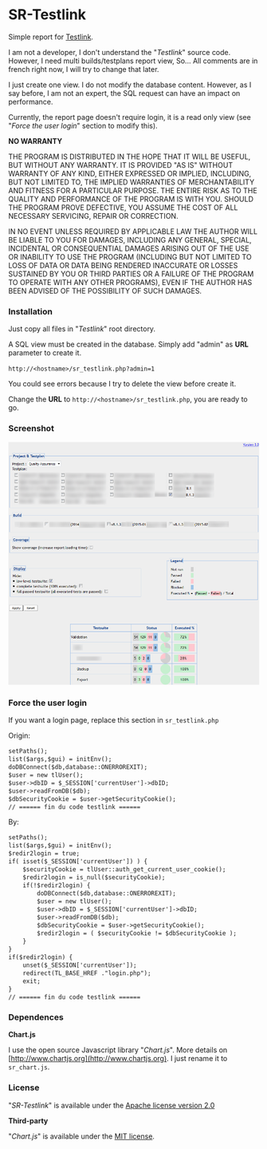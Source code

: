 


# SR-Testlink

Simple report for [Testlink](http://www.testlink.org).

I am not a developer, I don't understand the "_Testlink_" source code. However,
I need multi builds/testplans report view, So... All comments are in french
right now, I will try to change that later.

I just create one view. I do not modify the database content. However, as I say
before, I am not an expert, the SQL request can have an impact on performance.

Currently, the report page doesn't require login, it is a read only view (see
"_Force the user login_" section to modify this).

**NO WARRANTY**

THE PROGRAM IS DISTRIBUTED IN THE HOPE THAT IT WILL BE USEFUL, BUT WITHOUT ANY
WARRANTY. IT IS PROVIDED "AS IS" WITHOUT WARRANTY OF ANY KIND, EITHER EXPRESSED
OR IMPLIED, INCLUDING, BUT NOT LIMITED TO, THE IMPLIED WARRANTIES OF
MERCHANTABILITY AND FITNESS FOR A PARTICULAR PURPOSE. THE ENTIRE RISK AS TO THE
QUALITY AND PERFORMANCE OF THE PROGRAM IS WITH YOU. SHOULD THE PROGRAM PROVE
DEFECTIVE, YOU ASSUME THE COST OF ALL NECESSARY SERVICING, REPAIR OR CORRECTION.

IN NO EVENT UNLESS REQUIRED BY APPLICABLE LAW THE AUTHOR WILL BE LIABLE TO YOU
FOR DAMAGES, INCLUDING ANY GENERAL, SPECIAL, INCIDENTAL OR CONSEQUENTIAL DAMAGES
ARISING OUT OF THE USE OR INABILITY TO USE THE PROGRAM (INCLUDING BUT NOT
LIMITED TO LOSS OF DATA OR DATA BEING RENDERED INACCURATE OR LOSSES SUSTAINED BY
YOU OR THIRD PARTIES OR A FAILURE OF THE PROGRAM TO OPERATE WITH ANY OTHER
PROGRAMS), EVEN IF THE AUTHOR HAS BEEN ADVISED OF THE POSSIBILITY OF SUCH
DAMAGES.


### Installation

Just copy all files in "_Testlink_" root directory.

A SQL view must be created in the database. Simply add "admin" as **URL**
parameter to create it.

``http://<hostname>/sr_testlink.php?admin=1``

You could see errors because I try to delete the view before create it.

Change the **URL** to ``http://<hostname>/sr_testlink.php``, you are ready to
go.


### Screenshot

![](screenshot.png)


### Force the user login

If you want a login page, replace this section in ``sr_testlink.php``

Origin:
```
setPaths();
list($args,$gui) = initEnv();
doDBConnect($db,database::ONERROREXIT);
$user = new tlUser();
$user->dbID = $_SESSION['currentUser']->dbID;
$user->readFromDB($db);
$dbSecurityCookie = $user->getSecurityCookie();
// ====== fin du code testlink ======
```

By:

```
setPaths();
list($args,$gui) = initEnv();
$redir2login = true;
if( isset($_SESSION['currentUser']) ) {
	$securityCookie = tlUser::auth_get_current_user_cookie();
	$redir2login = is_null($securityCookie);
	if(!$redir2login) {
		doDBConnect($db,database::ONERROREXIT);
		$user = new tlUser();
		$user->dbID = $_SESSION['currentUser']->dbID;
		$user->readFromDB($db);
		$dbSecurityCookie = $user->getSecurityCookie();
		$redir2login = ( $securityCookie != $dbSecurityCookie );
	} 
}
if($redir2login) {
	unset($_SESSION['currentUser']);
	redirect(TL_BASE_HREF ."login.php");
	exit;
}
// ====== fin du code testlink ======
```


### Dependences

**Chart.js**

I use the open source Javascript library "_Chart.js_". More details on
[http://www.chartjs.org](http://www.chartjs.org). I just rename it to
``sr_chart.js``.


### License

"_SR-Testlink_" is available under the [Apache license version
2.0](http://www.apache.org/licenses/LICENSE-2.0.txt)

**Third-party**

"_Chart.js_" is available under the [MIT
license](http://opensource.org/licenses/MIT).



